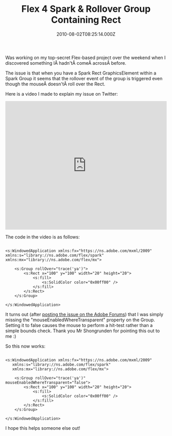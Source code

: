 ﻿---
coverImage: /images/fallback-post-header.png
date: '2010-08-02T08:25:14.000Z'
tags:
  - behaviour
  - code
  - expected
  - flex4
  - group
  - programming
  - rollover
  - spark
  - video
title: Flex 4 Spark & Rollover Group Containing Rect
oldUrl: /actionscript/flex-4-spark-rollover-group-containing-rect
---

Was working on my top-secret Flex-based project over the weekend when I discovered something IÂ hadn'tÂ comeÂ acrossÂ before.

<!-- more -->

The issue is that when you have a Spark Rect GraphicsElement within a Spark Group it seems that the rollover event of the group is triggered even though the mouseÂ doesn'tÂ roll over the Rect.

Here is a video I made to explain my issue on Twitter:

<iframe width="100%" height="400" src="https://www.youtube.com/embed/9Ku4xY7vfyw" frameborder="0" allow="accelerometer; autoplay; clipboard-write; encrypted-media; gyroscope; picture-in-picture" allowfullscreen></iframe>

The code in the video is as follows:

```

<s:WindowedApplication xmlns:fx="https://ns.adobe.com/mxml/2009"
xmlns:s="library://ns.adobe.com/flex/spark"
xmlns:mx="library://ns.adobe.com/flex/mx">

    <s:Group rollOver="trace('ya')">
    	<s:Rect x="100" y="100" width="20" height="20">
    		<s:fill>
    			<s:SolidColor color="0x00ff00" />
    		</s:fill>
    	</s:Rect>
    </s:Group>

</s:WindowedApplication>

```

It turns out (after [posting the issue on the Adobe Forums](https://forums.adobe.com/message/3017631#3017631)) that I was simply missing the "mouseEnabledWhereTransparent" property on the Group. Setting it to false causes the mouse to perform a hit-test rather than a simple bounds check. Thank you Mr Shongrunden for pointing this out to me :)

So this now works:

```

<s:WindowedApplication xmlns:fx="https://ns.adobe.com/mxml/2009"
   xmlns:s="library://ns.adobe.com/flex/spark"
   xmlns:mx="library://ns.adobe.com/flex/mx">

	<s:Group rollOver="trace('ya')" mouseEnabledWhereTransparent="false">
		<s:Rect x="100" y="100" width="20" height="20">
			<s:fill>
				<s:SolidColor color="0x00ff00" />
			</s:fill>
		</s:Rect>
	</s:Group>

</s:WindowedApplication>

```

I hope this helps someone else out!
